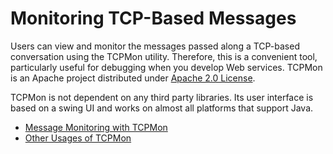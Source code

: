 # Monitoring TCP-Based Messages

Users can view and monitor the messages passed along a TCP-based
conversation using the TCPMon utility. Therefore, this is a convenient
tool, particularly useful for debugging when you develop Web
services. TCPMon is an Apache project distributed under [Apache 2.0
License](http://www.apache.org/licenses/LICENSE-2.0.html).

TCPMon is not dependent on any third party libraries. Its user interface
is based on a swing UI and works on almost all platforms that support
Java.

-   [Message Monitoring with TCPMon](../../setup/message-monitoring-with-tcpmon)
-   [Other Usages of TCPMon](../../setup/other-usages-of-tcpmon)
